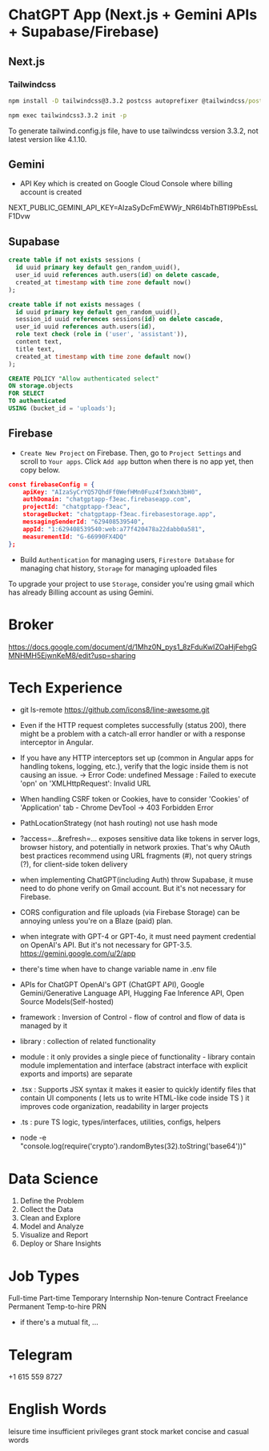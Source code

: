 # ChatGPT App (Next.js + Gemini APIs + Supabase/Firebase)
## Next.js

### Tailwindcss
```cmd
npm install -D tailwindcss@3.3.2 postcss autoprefixer @tailwindcss/postcss

npm exec tailwindcss3.3.2 init -p
```
To generate tailwind.config.js file, have to use tailwindcss version 3.3.2, not latest version like 4.1.10.

## Gemini
- API Key which is created on Google Cloud Console where billing account is created

NEXT_PUBLIC_GEMINI_API_KEY=AIzaSyDcFmEWWjr_NR6I4bThBTI9PbEssLF1Dvw

## Supabase
```sql
create table if not exists sessions (
  id uuid primary key default gen_random_uuid(),
  user_id uuid references auth.users(id) on delete cascade,
  created_at timestamp with time zone default now()
);
```

```sql
create table if not exists messages (
  id uuid primary key default gen_random_uuid(),
  session_id uuid references sessions(id) on delete cascade,
  user_id uuid references auth.users(id),
  role text check (role in ('user', 'assistant')),
  content text,
  title text,
  created_at timestamp with time zone default now()
);
```

```sql
CREATE POLICY "Allow authenticated select"
ON storage.objects
FOR SELECT
TO authenticated
USING (bucket_id = 'uploads');
```

## Firebase
- `Create New Project` on Firebase. Then, go to `Project Settings` and scroll to `Your apps`. Click `Add app` button when there is no app yet, then copy below.

```json
const firebaseConfig = {
    apiKey: "AIzaSyCrYQ57QhdFf0WefHMn0Fuz4f3xWxh3bH0",
    authDomain: "chatgptapp-f3eac.firebaseapp.com",
    projectId: "chatgptapp-f3eac",
    storageBucket: "chatgptapp-f3eac.firebasestorage.app",
    messagingSenderId: "629408539540",
    appId: "1:629408539540:web:a77f420478a22dabb0a581",
    measurementId: "G-66990FX4DQ"
};
```

- Build `Authentication` for managing users, `Firestore Database` for managing chat history, `Storage` for managing uploaded files

To upgrade your project to use `Storage`, consider you're using gmail which has already Billing account as using Gemini.


# Broker
https://docs.google.com/document/d/1Mhz0N_pys1_8zFduKwIZOaHjFehgGMNHMH5EjwnKeM8/edit?usp=sharing

# Tech Experience
- git ls-remote https://github.com/icons8/line-awesome.git
- Even if the HTTP request completes successfully (status 200), there might be a problem with a catch-all error handler or with a response interceptor in Angular.
- If you have any HTTP interceptors set up (common in Angular apps for handling tokens, logging, etc.), verify that the logic inside them is not causing an issue.
  -> Error Code: undefined Message : Failed to execute 'opn' on 'XMLHttpRequest': Invalid URL
- When handling CSRF token or Cookies, have to consider 'Cookies' of 'Application' tab - Chrome DevTool
  -> 403 Forbidden Error
- PathLocationStrategy (not hash routing)
  not use hash mode
- ?access=...&refresh=... exposes sensitive data like tokens in server logs, browser history, and potentially in network proxies. That's why OAuth best practices recommend using URL fragments (#), not query strings (?), for client-side token delivery
- when implementing ChatGPT(including Auth) throw Supabase, it muse need to do phone verify on Gmail account. But it's not necessary for Firebase.
- CORS configuration and file uploads (via Firebase Storage) can be annoying unless you're on a Blaze (paid) plan.
- when integrate with GPT-4 or GPT-4o, it must need payment credential on OpenAI's API. But it's not necessary for GPT-3.5.
  https://gemini.google.com/u/2/app
- there's time when have to change variable name in .env file
- APIs for ChatGPT
  OpenAI's GPT (ChatGPT API), Google Gemini/Generative Language API, Hugging Fae Inference API, Open Source Models(Self-hosted)

- framework : Inversion of Control - flow of control and flow of data is managed by it
- library : collection of related functionality
- module : 
it only provides a single piece of functionality - library contain module
implementation and interface (abstract interface with explicit exports and imports) are separate

- .tsx : Supports JSX syntax
it makes it easier to quickly identify files that contain UI components ( lets us to write HTML-like code inside TS )
it improves code organization, readability in larger projects
- .ts : pure TS logic, types/interfaces, utilities, configs, helpers

- node -e "console.log(require('crypto').randomBytes(32).toString('base64'))"

# Data Science
1. Define the Problem
2. Collect the Data
3. Clean and Explore
4. Model and Analyze
5. Visualize and Report
6. Deploy or Share Insights

# Job Types
Full-time
Part-time
Temporary
Internship
Non-tenure
Contract
Freelance
Permanent
Temp-to-hire
PRN

- if there's a mutual fit, ...

# Telegram
+1 615 559 8727

# English Words
leisure time
insufficient privileges
grant
stock market
concise and casual words